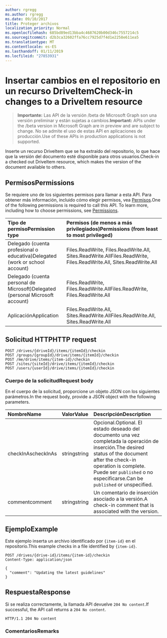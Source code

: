 ```yaml
---
author: rgregg
ms.author: rgregg
ms.date: 09/10/2017
title: Proteger archivos
localization_priority: Normal
ms.openlocfilehash: 685bd89ed13bba4c4687620b00d346c7557214c5
ms.sourcegitcommit: d2b3ca32602ffa76cc7925d7f4d1e2258e611ea5
ms.translationtype: MT
ms.contentlocale: es-ES
ms.lasthandoff: 01/11/2019
ms.locfileid: "27853931"
---
```

# <a name="check-in-changes-to-a-driveitem-resource"></a><span data-ttu-id="bbcdc-102">Insertar cambios en el repositorio en un recurso DriveItem</span><span class="sxs-lookup"><span data-stu-id="bbcdc-102">Check-in changes to a DriveItem resource</span></span>

> <span data-ttu-id="bbcdc-103">**Importante:** Las API de la versión /beta de Microsoft Graph son una versión preliminar y están sujetas a cambios.</span><span class="sxs-lookup"><span data-stu-id="bbcdc-103">**Important:** APIs under the /beta version in Microsoft Graph are in preview and are subject to change.</span></span> <span data-ttu-id="bbcdc-104">No se admite el uso de estas API en aplicaciones de producción.</span><span class="sxs-lookup"><span data-stu-id="bbcdc-104">Use of these APIs in production applications is not supported.</span></span>

<span data-ttu-id="bbcdc-105">Inserte un recurso DriveItem que se ha extraído del repositorio, lo que hace que la versión del documento esté disponible para otros usuarios.</span><span class="sxs-lookup"><span data-stu-id="bbcdc-105">Check-in a checked out DriveItem resource, which makes the version of the document available to others.</span></span>

## <a name="permissions"></a><span data-ttu-id="bbcdc-106">Permisos</span><span class="sxs-lookup"><span data-stu-id="bbcdc-106">Permissions</span></span>

<span data-ttu-id="bbcdc-p102">Se requiere uno de los siguientes permisos para llamar a esta API. Para obtener más información, incluido cómo elegir permisos, vea [Permisos](/graph/permissions-reference).</span><span class="sxs-lookup"><span data-stu-id="bbcdc-p102">One of the following permissions is required to call this API. To learn more, including how to choose permissions, see [Permissions](/graph/permissions-reference).</span></span>

|<span data-ttu-id="bbcdc-109">Tipo de permiso</span><span class="sxs-lookup"><span data-stu-id="bbcdc-109">Permission type</span></span>      | <span data-ttu-id="bbcdc-110">Permisos (de menos a más privilegiados)</span><span class="sxs-lookup"><span data-stu-id="bbcdc-110">Permissions (from least to most privileged)</span></span>              |
|:--------------------|:---------------------------------------------------------|
|<span data-ttu-id="bbcdc-111">Delegado (cuenta profesional o educativa)</span><span class="sxs-lookup"><span data-stu-id="bbcdc-111">Delegated (work or school account)</span></span> | <span data-ttu-id="bbcdc-112">Files.ReadWrite, Files.ReadWrite.All, Sites.ReadWrite.All</span><span class="sxs-lookup"><span data-stu-id="bbcdc-112">Files.ReadWrite, Files.ReadWrite.All, Sites.ReadWrite.All</span></span>    |
|<span data-ttu-id="bbcdc-113">Delegado (cuenta personal de Microsoft)</span><span class="sxs-lookup"><span data-stu-id="bbcdc-113">Delegated (personal Microsoft account)</span></span> | <span data-ttu-id="bbcdc-114">Files.ReadWrite, Files.ReadWrite.All</span><span class="sxs-lookup"><span data-stu-id="bbcdc-114">Files.ReadWrite, Files.ReadWrite.All</span></span>    |
|<span data-ttu-id="bbcdc-115">Aplicación</span><span class="sxs-lookup"><span data-stu-id="bbcdc-115">Application</span></span> | <span data-ttu-id="bbcdc-116">Files.ReadWrite.All, Sites.ReadWrite.All</span><span class="sxs-lookup"><span data-stu-id="bbcdc-116">Files.ReadWrite.All, Sites.ReadWrite.All</span></span> |

## <a name="http-request"></a><span data-ttu-id="bbcdc-117">Solicitud HTTP</span><span class="sxs-lookup"><span data-stu-id="bbcdc-117">HTTP request</span></span>

<!-- { "blockType": "ignored" } -->

```http
POST /drives/{driveId}/items/{itemId}/checkin
POST /groups/{groupId}/drive/items/{itemId}/checkin
POST /me/drive/items/{item-id}/checkin
POST /sites/{siteId}/drive/items/{itemId}/checkin
POST /users/{userId}/drive/items/{itemId}/checkin
```

### <a name="request-body"></a><span data-ttu-id="bbcdc-118">Cuerpo de la solicitud</span><span class="sxs-lookup"><span data-stu-id="bbcdc-118">Request body</span></span>

<span data-ttu-id="bbcdc-119">En el cuerpo de la solicitud, proporcione un objeto JSON con los siguientes parámetros.</span><span class="sxs-lookup"><span data-stu-id="bbcdc-119">In the request body, provide a JSON object with the following parameters.</span></span>


|   <span data-ttu-id="bbcdc-120">Nombre</span><span class="sxs-lookup"><span data-stu-id="bbcdc-120">Name</span></span>    | <span data-ttu-id="bbcdc-121">Valor</span><span class="sxs-lookup"><span data-stu-id="bbcdc-121">Value</span></span>  |                                                <span data-ttu-id="bbcdc-122">Descripción</span><span class="sxs-lookup"><span data-stu-id="bbcdc-122">Description</span></span>                                                |
| :-------- | :----- | :-------------------------------------------------------------------------------------------------------- |
| <span data-ttu-id="bbcdc-123">checkInAs</span><span class="sxs-lookup"><span data-stu-id="bbcdc-123">checkInAs</span></span> | <span data-ttu-id="bbcdc-124">string</span><span class="sxs-lookup"><span data-stu-id="bbcdc-124">string</span></span> | <span data-ttu-id="bbcdc-125">Opcional.</span><span class="sxs-lookup"><span data-stu-id="bbcdc-125">Optional.</span></span> <span data-ttu-id="bbcdc-126">El estado deseado del documento una vez completada la operación de inserción.</span><span class="sxs-lookup"><span data-stu-id="bbcdc-126">The desired status of the document after the check-in operation is complete.</span></span> <span data-ttu-id="bbcdc-127">Puede ser `published` o no especificarse.</span><span class="sxs-lookup"><span data-stu-id="bbcdc-127">Can be `published` or unspecified.</span></span> |
| <span data-ttu-id="bbcdc-128">comment</span><span class="sxs-lookup"><span data-stu-id="bbcdc-128">comment</span></span>   | <span data-ttu-id="bbcdc-129">string</span><span class="sxs-lookup"><span data-stu-id="bbcdc-129">string</span></span> | <span data-ttu-id="bbcdc-130">Un comentario de inserción asociado a la versión.</span><span class="sxs-lookup"><span data-stu-id="bbcdc-130">A check-in comment that is associated with the version.</span></span>                                                   |

## <a name="example"></a><span data-ttu-id="bbcdc-131">Ejemplo</span><span class="sxs-lookup"><span data-stu-id="bbcdc-131">Example</span></span>

<span data-ttu-id="bbcdc-132">Este ejemplo inserta un archivo identificado por `{item-id}` en el repositorio.</span><span class="sxs-lookup"><span data-stu-id="bbcdc-132">This example checks in a file identified by `{item-id}`.</span></span>

<!-- { "blockType": "request", "name": "checkin-item", "scopes": "files.readwrite", "target": "action" } -->

```http
POST /drives/{drive-id}/items/{item-id}/checkin
Content-Type: application/json

{
  "comment": "Updating the latest guidelines"
}
```

## <a name="response"></a><span data-ttu-id="bbcdc-133">Respuesta</span><span class="sxs-lookup"><span data-stu-id="bbcdc-133">Response</span></span>

<span data-ttu-id="bbcdc-134">Si se realiza correctamente, la llamada API devuelve `204 No content`.</span><span class="sxs-lookup"><span data-stu-id="bbcdc-134">If successful, the API call returns a `204 No content`.</span></span>

<!-- { "blockType": "response" } -->

```http
HTTP/1.1 204 No content
```

### <a name="remarks"></a><span data-ttu-id="bbcdc-135">Comentarios</span><span class="sxs-lookup"><span data-stu-id="bbcdc-135">Remarks</span></span>


[item-resource]: ../resources/driveitem.md

<!-- {
  "type": "#page.annotation",
  "description": "Create a copy of an existing item.",
  "keywords": "copy existing item",
  "section": "documentation",
  "tocPath": "Items/Copy"
} -->
